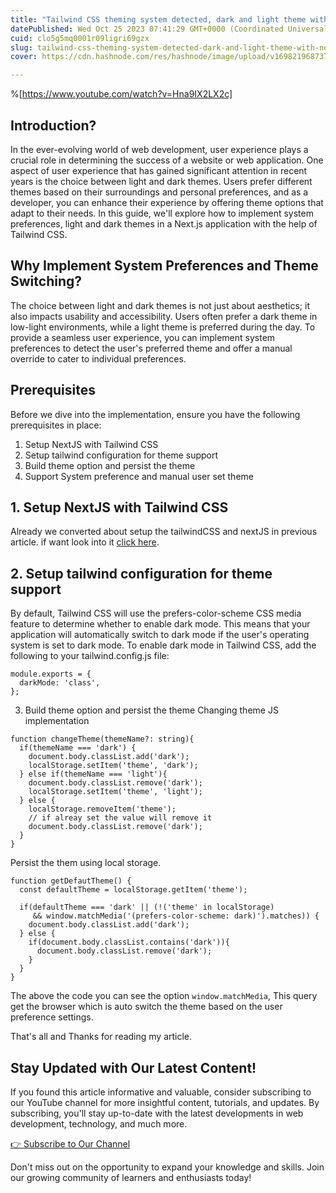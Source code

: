 ```yaml
---
title: "Tailwind CSS theming system detected, dark and light theme with NextJS"
datePublished: Wed Oct 25 2023 07:41:29 GMT+0000 (Coordinated Universal Time)
cuid: clo5g5mq0001r09ligri69gzx
slug: tailwind-css-theming-system-detected-dark-and-light-theme-with-nextjs
cover: https://cdn.hashnode.com/res/hashnode/image/upload/v1698219687373/751cbed6-a6eb-4576-b876-4050c03d2e3a.jpeg

---
```


%[https://www.youtube.com/watch?v=Hna9IX2LX2c]


## Introduction?
 In the ever-evolving world of web development, user experience plays a crucial role in determining the success of a website or web application. One aspect of user experience that has gained significant attention in recent years is the choice between light and dark themes. Users prefer different themes based on their surroundings and personal preferences, and as a developer, you can enhance their experience by offering theme options that adapt to their needs. In this guide, we'll explore how to implement system preferences, light and dark themes in a Next.js application with the help of Tailwind CSS.

## Why Implement System Preferences and Theme Switching?
The choice between light and dark themes is not just about aesthetics; it also impacts usability and accessibility. Users often prefer a dark theme in low-light environments, while a light theme is preferred during the day. To provide a seamless user experience, you can implement system preferences to detect the user's preferred theme and offer a manual override to cater to individual preferences.

## Prerequisites
Before we dive into the implementation, ensure you have the following prerequisites in place:

1. Setup NextJS with Tailwind CSS
2. Setup tailwind configuration for theme support
3. Build theme option and persist the theme
4. Support System preference and manual user set theme 

## 1. Setup NextJS with Tailwind CSS
Already we converted about setup the tailwindCSS and nextJS in previous article. if want look into it [click here](https://simple-dev-code.blogspot.com/2023/10/step-by-step-guide-to-setting-up-nextjs.html).

## 2. Setup tailwind configuration for theme support
By default, Tailwind CSS will use the prefers-color-scheme CSS media feature to determine whether to enable dark mode. This means that your application will automatically switch to dark mode if the user's operating system is set to dark mode.
To enable dark mode in Tailwind CSS, add the following to your tailwind.config.js file:
```
module.exports = {
  darkMode: 'class',
};
```
3. Build theme option and persist the theme
Changing theme JS implementation
```
function changeTheme(themeName?: string){
  if(themeName === 'dark') {
    document.body.classList.add('dark');
    localStorage.setItem('theme', 'dark');
  } else if(themeName === 'light'){
    document.body.classList.remove('dark');
    localStorage.setItem('theme', 'light');
  } else {
    localStorage.removeItem('theme');
    // if alreay set the value will remove it
    document.body.classList.remove('dark');
  }
}
```
Persist the them using local storage.
```
function getDefautTheme() {
  const defaultTheme = localStorage.getItem('theme');

  if(defaultTheme === 'dark' || (!('theme' in localStorage) 
     && window.matchMedia('(prefers-color-scheme: dark)').matches)) {
    document.body.classList.add('dark');
  } else {
    if(document.body.classList.contains('dark')){
      document.body.classList.remove('dark');
    }
  }
}
```

The above the code you can see the option `window.matchMedia`, This query get the browser which is auto switch the theme based on the user preference settings.

That's all and  Thanks for reading my article.

## Stay Updated with Our Latest Content!

If you found this article informative and valuable, consider subscribing to our YouTube channel for more insightful content, tutorials, and updates. By subscribing, you'll stay up-to-date with the latest developments in web development, technology, and much more.

[👉 Subscribe to Our Channel](https://www.youtube.com/@simpledevcode)

Don't miss out on the opportunity to expand your knowledge and skills. Join our growing community of learners and enthusiasts today!